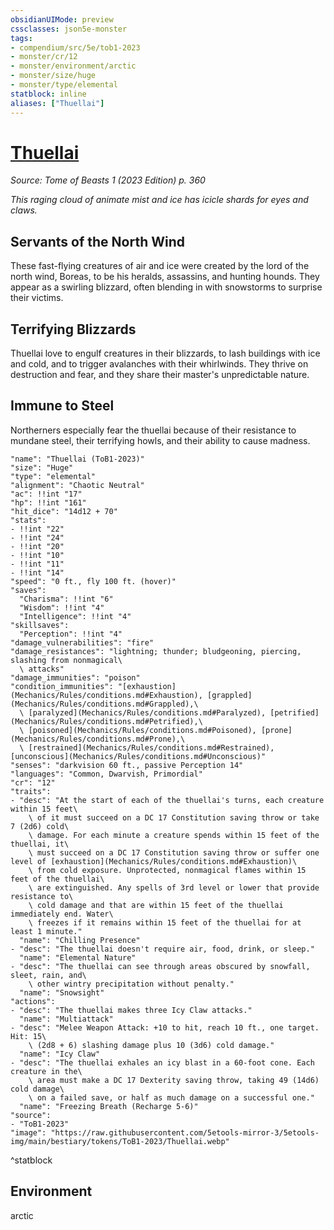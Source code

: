 ```yaml
---
obsidianUIMode: preview
cssclasses: json5e-monster
tags:
- compendium/src/5e/tob1-2023
- monster/cr/12
- monster/environment/arctic
- monster/size/huge
- monster/type/elemental
statblock: inline
aliases: ["Thuellai"]
---
```

# [Thuellai](Mechanics\bestiary\elemental/thuellai-tob1-2023.md)
*Source: Tome of Beasts 1 (2023 Edition) p. 360*  

*This raging cloud of animate mist and ice has icicle shards for eyes and claws.*

## Servants of the North Wind

These fast-flying creatures of air and ice were created by the lord of the north wind, Boreas, to be his heralds, assassins, and hunting hounds. They appear as a swirling blizzard, often blending in with snowstorms to surprise their victims.

## Terrifying Blizzards

Thuellai love to engulf creatures in their blizzards, to lash buildings with ice and cold, and to trigger avalanches with their whirlwinds. They thrive on destruction and fear, and they share their master's unpredictable nature.

## Immune to Steel

Northerners especially fear the thuellai because of their resistance to mundane steel, their terrifying howls, and their ability to cause madness.

```statblock
"name": "Thuellai (ToB1-2023)"
"size": "Huge"
"type": "elemental"
"alignment": "Chaotic Neutral"
"ac": !!int "17"
"hp": !!int "161"
"hit_dice": "14d12 + 70"
"stats":
- !!int "22"
- !!int "24"
- !!int "20"
- !!int "10"
- !!int "11"
- !!int "14"
"speed": "0 ft., fly 100 ft. (hover)"
"saves":
  "Charisma": !!int "6"
  "Wisdom": !!int "4"
  "Intelligence": !!int "4"
"skillsaves":
  "Perception": !!int "4"
"damage_vulnerabilities": "fire"
"damage_resistances": "lightning; thunder; bludgeoning, piercing, slashing from nonmagical\
  \ attacks"
"damage_immunities": "poison"
"condition_immunities": "[exhaustion](Mechanics/Rules/conditions.md#Exhaustion), [grappled](Mechanics/Rules/conditions.md#Grappled),\
  \ [paralyzed](Mechanics/Rules/conditions.md#Paralyzed), [petrified](Mechanics/Rules/conditions.md#Petrified),\
  \ [poisoned](Mechanics/Rules/conditions.md#Poisoned), [prone](Mechanics/Rules/conditions.md#Prone),\
  \ [restrained](Mechanics/Rules/conditions.md#Restrained), [unconscious](Mechanics/Rules/conditions.md#Unconscious)"
"senses": "darkvision 60 ft., passive Perception 14"
"languages": "Common, Dwarvish, Primordial"
"cr": "12"
"traits":
- "desc": "At the start of each of the thuellai's turns, each creature within 15 feet\
    \ of it must succeed on a DC 17 Constitution saving throw or take 7 (2d6) cold\
    \ damage. For each minute a creature spends within 15 feet of the thuellai, it\
    \ must succeed on a DC 17 Constitution saving throw or suffer one level of [exhaustion](Mechanics/Rules/conditions.md#Exhaustion)\
    \ from cold exposure. Unprotected, nonmagical flames within 15 feet of the thuellai\
    \ are extinguished. Any spells of 3rd level or lower that provide resistance to\
    \ cold damage and that are within 15 feet of the thuellai immediately end. Water\
    \ freezes if it remains within 15 feet of the thuellai for at least 1 minute."
  "name": "Chilling Presence"
- "desc": "The thuellai doesn't require air, food, drink, or sleep."
  "name": "Elemental Nature"
- "desc": "The thuellai can see through areas obscured by snowfall, sleet, rain, and\
    \ other wintry precipitation without penalty."
  "name": "Snowsight"
"actions":
- "desc": "The thuellai makes three Icy Claw attacks."
  "name": "Multiattack"
- "desc": "Melee Weapon Attack: +10 to hit, reach 10 ft., one target. Hit: 15\
    \ (2d8 + 6) slashing damage plus 10 (3d6) cold damage."
  "name": "Icy Claw"
- "desc": "The thuellai exhales an icy blast in a 60-foot cone. Each creature in the\
    \ area must make a DC 17 Dexterity saving throw, taking 49 (14d6) cold damage\
    \ on a failed save, or half as much damage on a successful one."
  "name": "Freezing Breath (Recharge 5-6)"
"source":
- "ToB1-2023"
"image": "https://raw.githubusercontent.com/5etools-mirror-3/5etools-img/main/bestiary/tokens/ToB1-2023/Thuellai.webp"
```
^statblock

## Environment

arctic